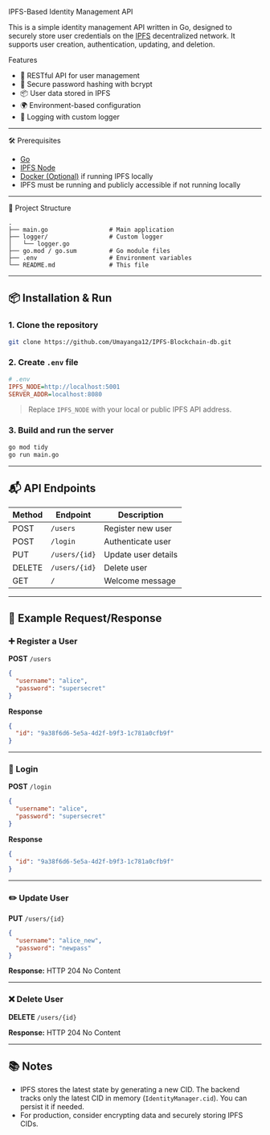 
IPFS-Based Identity Management API

This is a simple identity management API written in Go, designed to securely store user credentials on the [IPFS](https://ipfs.io/) decentralized network. It supports user creation, authentication, updating, and deletion.

 Features

- 🚀 RESTful API for user management
- 🔐 Secure password hashing with bcrypt
- 📦 User data stored in IPFS
- 🌍 Environment-based configuration
- 🧾 Logging with custom logger

---

 🛠️ Prerequisites

- [Go](https://golang.org/dl/)
- [IPFS Node](https://docs.ipfs.tech/install/)
- [Docker (Optional)](https://www.docker.com/) if running IPFS locally
- IPFS must be running and publicly accessible if not running locally

---

 📂 Project Structure

```
.
├── main.go                 # Main application
├── logger/                 # Custom logger
│   └── logger.go
├── go.mod / go.sum         # Go module files
├── .env                    # Environment variables
└── README.md               # This file
```

---

## 📦 Installation & Run

### 1. Clone the repository

```bash
git clone https://github.com/Umayanga12/IPFS-Blockchain-db.git
```

### 2. Create `.env` file

```ini
# .env
IPFS_NODE=http://localhost:5001
SERVER_ADDR=localhost:8080
```

> Replace `IPFS_NODE` with your local or public IPFS API address.

### 3. Build and run the server

```bash
go mod tidy
go run main.go
```

---

## 📬 API Endpoints

| Method | Endpoint         | Description           |
|--------|------------------|-----------------------|
| POST   | `/users`         | Register new user     |
| POST   | `/login`         | Authenticate user     |
| PUT    | `/users/{id}`    | Update user details   |
| DELETE | `/users/{id}`    | Delete user           |
| GET    | `/`              | Welcome message       |

---

## 🧪 Example Request/Response

### ➕ Register a User

**POST** `/users`

```json
{
  "username": "alice",
  "password": "supersecret"
}
```

**Response**
```json
{
  "id": "9a38f6d6-5e5a-4d2f-b9f3-1c781a0cfb9f"
}
```

---

### 🔑 Login

**POST** `/login`

```json
{
  "username": "alice",
  "password": "supersecret"
}
```

**Response**
```json
{
  "id": "9a38f6d6-5e5a-4d2f-b9f3-1c781a0cfb9f"
}
```

---

### ✏️ Update User

**PUT** `/users/{id}`

```json
{
  "username": "alice_new",
  "password": "newpass"
}
```

**Response:** HTTP 204 No Content

---

### ❌ Delete User

**DELETE** `/users/{id}`

**Response:** HTTP 204 No Content

---

## 📚 Notes

- IPFS stores the latest state by generating a new CID. The backend tracks only the latest CID in memory (`IdentityManager.cid`). You can persist it if needed.
- For production, consider encrypting data and securely storing IPFS CIDs.

